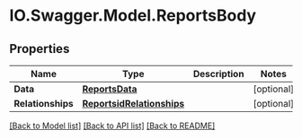 # IO.Swagger.Model.ReportsBody
## Properties

Name | Type | Description | Notes
------------ | ------------- | ------------- | -------------
**Data** | [**ReportsData**](ReportsData.md) |  | [optional] 
**Relationships** | [**ReportsidRelationships**](ReportsidRelationships.md) |  | [optional] 

[[Back to Model list]](../README.md#documentation-for-models) [[Back to API list]](../README.md#documentation-for-api-endpoints) [[Back to README]](../README.md)


